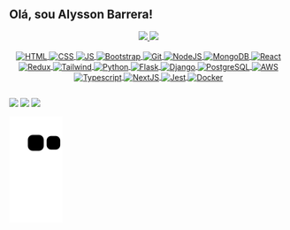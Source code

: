 ## Olá, sou Alysson Barrera!

<div align="center">
  <a href="https://github.com/alyssonbarrera" />
  <img height="160em" src="https://github-readme-stats.vercel.app/api?username=alyssonbarrera&show_icons=true&theme=dark&include_all_commits=true&count_private=true"/>
  <img height="160em" src="https://github-readme-stats.vercel.app/api/top-langs/?username=alyssonbarrera&layout=compact&langs_count=7&theme=dark" />
</div>
<div align="center" style="display: inline_block"><br>
  <img align="center" alt="HTML" height="40" src="https://xesque.rocketseat.dev/platform/tech/html5.svg" />
  <img align="center" alt="CSS" height="40" src="https://xesque.rocketseat.dev/platform/tech/css3.svg" />
  <img align="center" alt="JS" height="40" src="https://xesque.rocketseat.dev/platform/tech/javascript.svg" />
  <img align="center" alt="Bootstrap" height="40" src="https://xesque.rocketseat.dev/platform/tech/bootstrap.svg" />
  <img align="center" alt="Git" height="40" src="https://xesque.rocketseat.dev/platform/tech/git.svg" />
  <img align="center" alt="NodeJS" height="40" src="https://xesque.rocketseat.dev/platform/tech/node.svg" />
  <img align="center" alt="MongoDB" height="40" src="https://xesque.rocketseat.dev/platform/tech/mongodb.svg" />
  <img align="center" alt="React" height="40" src="https://xesque.rocketseat.dev/platform/tech/reactjs.svg" />
  <img align="center" alt="Redux" height="40" src="https://xesque.rocketseat.dev/platform/tech/redux.svg" />
  <img align="center" alt="Tailwind" height="40" src="https://xesque.rocketseat.dev/platform/tech/tailwind.svg" />
  <img align="center" alt="Python" height="40" src="https://xesque.rocketseat.dev/platform/tech/python.svg" />
  <img align="center" alt="Flask" height="40"" src="https://xesque.rocketseat.dev/platform/tech/flask.svg" />
  <img align="center" alt="Django" height="40" src="https://xesque.rocketseat.dev/platform/tech/django.svg" />
  <img align="center" alt="PostgreSQL" height="40" src="https://xesque.rocketseat.dev/platform/tech/postgresql.svg" />
  <img align="center" alt="AWS" height="40" src="https://xesque.rocketseat.dev/platform/tech/aws.svg" />
  <img align="center" alt="Typescript" height="40" src="https://xesque.rocketseat.dev/platform/tech/typescript.svg" />
  <img align="center" alt="NextJS" height="40" src="https://xesque.rocketseat.dev/platform/tech/nextjs.svg" />
  <img align="center" alt="Jest" height="40" src="https://xesque.rocketseat.dev/platform/tech/jest.svg" />
  <img align="center" alt="Docker" height="40" src="https://xesque.rocketseat.dev/platform/tech/docker.svg" />
  <!-- icons from: https://www.rocketseat.com.br-->
</div>  
  
  ##  
 
<div>
  <a href="https://www.linkedin.com/in/alysson-barrera/" target="_blank"><img src="https://img.shields.io/badge/-LinkedIn-%230077B5?style=for-the-badge&logo=linkedin&logoColor=white" target="_blank"></a>
  <a href = "mailto:alyssonbarrera.s@gmail.com"><img src="https://img.shields.io/badge/-Gmail-%23333?style=for-the-badge&logo=gmail&logoColor=white" target="_blank"></a> 
  <a href="https://www.instagram.com/alyssonbarrera/" target="_blank"><img src="https://img.shields.io/badge/-Instagram-%23E4405F?style=for-the-badge&logo=instagram&logoColor=white" target="_blank"></a>
 
  ![Snake animation](https://github.com/alyssonbarrera/alyssonbarrera/blob/output/github-contribution-grid-snake.svg)
 
</div>
